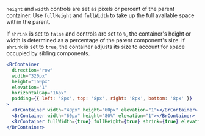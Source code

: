 `height` and `width` controls are set as pixels or percent of the parent container. Use `fullHeight` and `fullWidth` to take up the full available space within the parent.

If `shrink` is set to `false` and controls are set to `%`, the container's height or width is determined as a percentage of the parent component's size. If `shrink` is set to `true`, the container adjusts its size to account for space occupied by sibling components.

```jsx live
<BrContainer
  direction="row"
  width="320px"
  height="160px"
  elevation="1"
  horizontalGap="16px"
  padding={{ left: '8px', top: '8px', right: '8px', bottom: '8px' }}
>
  <BrContainer width="40px" height="60px" elevation="1"></BrContainer>
  <BrContainer width="60px" height="80%" elevation="1"></BrContainer>
  <BrContainer fullWidth={true} fullHeight={true} shrink={true} elevation="1"></BrContainer>
</BrContainer>
```
